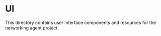 # UI

This directory contains user interface components and resources for the networking agent project. 